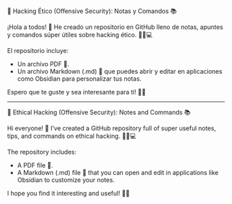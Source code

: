 🚀 Hacking Ético (Offensive Security): Notas y Comandos 📚

¡Hola a todos! 🎉 He creado un repositorio en GitHub lleno de notas, apuntes y comandos súper útiles sobre hacking ético. 🕵️‍♂️💻

El repositorio incluye:

- Un archivo PDF 📄.
- Un archivo Markdown (.md) 📝 que puedes abrir y editar en aplicaciones como Obsidian para personalizar tus notas.

Espero que te guste y sea interesante para tí! 🚀✨

---

🚀 Ethical Hacking (Offensive Security): Notes and Commands 📚

Hi everyone! 🎉 I've created a GitHub repository full of super useful notes, tips, and commands on ethical hacking. 🕵️‍♂️💻

The repository includes:

- A PDF file 📄.
- A Markdown (.md) file 📝 that you can open and edit in applications like Obsidian to customize your notes.
  
I hope you find it interesting and useful! 🚀✨

